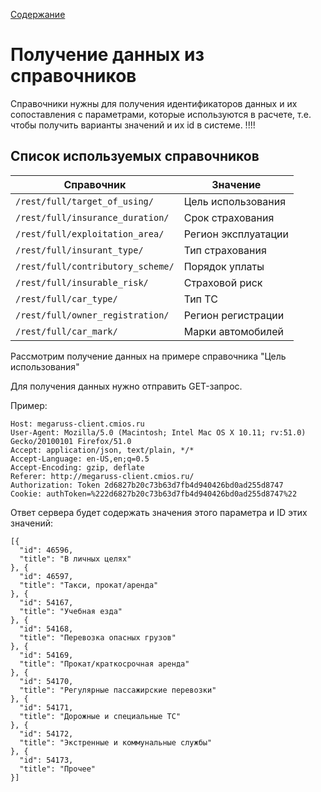 [Содержание](README.md)

# Получение данных из справочников

Справочники нужны для получения идентификаторов данных и их сопоставления с параметрами, которые используются в расчете, т.е. чтобы получить варианты значений и их id в системе. !!!!

## Список используемых справочников

Справочник                        | Значение
--------------------------------- | -------------------
`/rest/full/target_of_using/`     | Цель использования
`/rest/full/insurance_duration/`  | Срок страхования
`/rest/full/exploitation_area/`   | Регион эксплуатации
`/rest/full/insurant_type/`       | Тип страхования
`/rest/full/contributory_scheme/` | Порядок уплаты
`/rest/full/insurable_risk/`      | Страховой риск
`/rest/full/car_type/`            | Тип ТС
`/rest/full/owner_registration/`  | Регион регистрации
`/rest/full/car_mark/`            | Марки автомобилей

Рассмотрим получение данных на примере справочника "Цель использования"

Для получения данных нужно отправить GET-запрос.

Пример:

```
Host: megaruss-client.cmios.ru
User-Agent: Mozilla/5.0 (Macintosh; Intel Mac OS X 10.11; rv:51.0) Gecko/20100101 Firefox/51.0
Accept: application/json, text/plain, */*
Accept-Language: en-US,en;q=0.5
Accept-Encoding: gzip, deflate
Referer: http://megaruss-client.cmios.ru/
Authorization: Token 2d6827b20c73b63d7fb4d940426bd0ad255d8747
Cookie: authToken=%222d6827b20c73b63d7fb4d940426bd0ad255d8747%22
```

Ответ сервера будет содержать значения этого параметра и ID этих значений:

```
[{
  "id": 46596,
  "title": "В личных целях"
}, {
  "id": 46597,
  "title": "Такси, прокат/аренда"
}, {
  "id": 54167,
  "title": "Учебная езда"
}, {
  "id": 54168,
  "title": "Перевозка опасных грузов"
}, {
  "id": 54169,
  "title": "Прокат/краткосрочная аренда"
}, {
  "id": 54170,
  "title": "Регулярные пассажирские перевозки"
}, {
  "id": 54171,
  "title": "Дорожные и специальные ТС"
}, {
  "id": 54172,
  "title": "Экстренные и коммунальные службы"
}, {
  "id": 54173,
  "title": "Прочее"
}]
```
